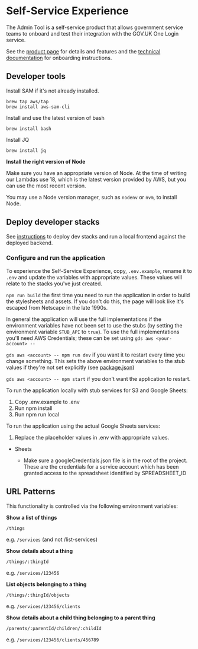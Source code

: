 # Self-Service Experience

The Admin Tool is a self-service product that allows government service teams to onboard and test their integration
with the GOV.UK One Login service.

See the [product page](https://sign-in.service.gov.uk/) for details and features and
the [technical documentation](https://docs.sign-in.service.gov.uk/) for
onboarding instructions.

## Developer tools

Install SAM if it's not already installed.

```shell
brew tap aws/tap
brew install aws-sam-cli
```

Install and use the latest version of bash

```shell
brew install bash
```

Install JQ

```shell
brew install jq
```

**Install the right version of Node**

Make sure you have an appropriate version of Node. At the time of writing our Lambdas use 18, which is the latest
version
provided by AWS, but you can use the most recent version.

You may use a Node version manager, such as `nodenv` or `nvm`, to install Node.

## Deploy developer stacks

See [instructions](infrastructure/dev/README.md) to deploy dev stacks and run a local frontend against the deployed
backend.

### Configure and run the application

To experience the Self-Service Experience, copy, `.env.example`, rename it to `.env` and update the variables with
appropriate values. These values will relate to the stacks you've just created.

`npm run build` the first time you need to run the application in order to build the stylesheets and assets. If you
don't do this, the page will look like it's escaped from Netscape in the late 1990s.

In general the application will use the full implementations if the environment variables have not been set to use the
stubs (by setting the environment variable `STUB_API` to `true`). To use the full implementations you'll need AWS
Credentials; these can be set using `gds aws <your-account> --`

`gds aws <account> -- npm run dev` if you want it to restart every time you change something. This sets the above
environment variables to the stub values if they're not set explicitly (see [package.json](./express/package.json))

`gds aws <account> -- npm start` if you don't want the application to restart.

To run the application locally with stub services for S3 and Google Sheets:

1. Copy .env.example to .env
2. Run npm install
3. Run npm run local

To run the application using the actual Google Sheets services:

1. Replace the placeholder values in .env with appropriate values.

-   Sheets

    -   Make sure a googleCredentials.json file is in the root of the project. These are the credentials for a service account which has been granted access to the spreadsheet identified by SPREADSHEET_ID

## URL Patterns

This functionality is controlled via the following environment variables:

**Show a list of things**

`/things`

e.g. `/services` (and not /list-services)

**Show details about a thing**

`/things/:thingId`

e.g. `/services/123456`

**List objects belonging to a thing**

`/things/:thingId/objects`

e.g. `/services/123456/clients`

**Show details about a child thing belonging to a parent thing**

`/parents/:parentId/children/:childId`

e.g. `/services/123456/clients/456789`
